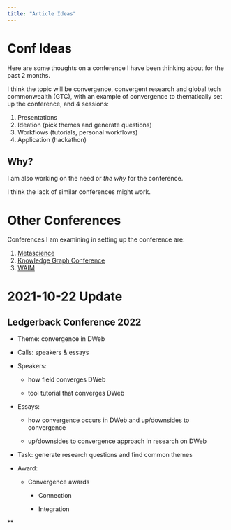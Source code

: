```yaml
---
title: "Article Ideas"
---
```


# Conf Ideas
Here are some thoughts on a conference I have been thinking about  for the past 2 months.

I think the topic will be convergence, convergent research and global tech commonwealth (GTC), with an example of convergence to thematically set up the conference, and 4 sessions:

1. Presentations 
2. Ideation (pick themes and generate questions)
3. Workflows (tutorials, personal workflows)
4. Application (hackathon)

## Why?

I am also working on the need or *the why* for the conference.

I think the lack of similar conferences might work.

# Other Conferences

Conferences I am examining in setting up the conference are:

1. [Metascience](https://metascience2021.org/)
2. [Knowledge Graph Conference](https://www.knowledgegraph.tech/)
3. [WAIM]()

# 2021-10-22 Update
## Ledgerback Conference 2022

  

-   Theme: convergence in DWeb
    
-   Calls: speakers & essays
    

-   Speakers: 
    

	-   how field converges DWeb 

	-   tool tutorial that converges DWeb


-   Essays: 
    

	-   how convergence occurs in DWeb and up/downsides to convergence 

	-   up/downsides to convergence approach in research on DWeb
    

-   Task: generate research questions and find common themes 
    
-   Award:
	-   Convergence awards


		-   Connection

		-   Integration
    





**